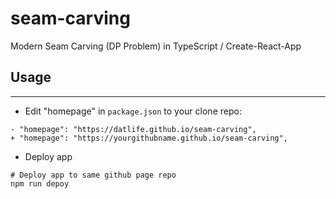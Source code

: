 # seam-carving
Modern Seam Carving (DP Problem) in TypeScript / Create-React-App 

## Usage
--------
* Edit "homepage" in `package.json` to your clone repo:
```
- "homepage": "https://datlife.github.io/seam-carving",
+ "homepage": "https://yourgithubname.github.io/seam-carving",

```
* Deploy app 
```shell
# Deploy app to same github page repo
npm run depoy
```
